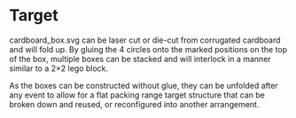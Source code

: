 Target
======

cardboard_box.svg can be laser cut or die-cut from corrugated cardboard and will fold up. By gluing the 4 circles onto the marked positions on the top of the box, multiple boxes can be stacked and will interlock in a manner similar to a 2×2 lego block. 

As the boxes can be constructed without glue, they can be unfolded after any event to allow for a flat packing range target structure that can be broken down and reused, or reconfigured into another arrangement. 
